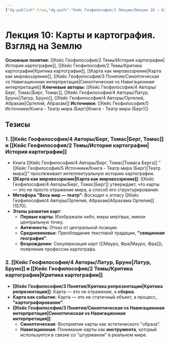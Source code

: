 ```yaml
---
{"dg-publish":true,"dg-path":"Кейс Геофилософия/1 Лекции/Лекция 10 – Карты и картография","permalink":"/kejs-geofilosofiya/1-lekczii/lekcziya-10-karty-i-kartografiya/","dgShowLocalGraph":true}
---
```


# Лекция 10: Карты и картография. Взгляд на Землю

**Основные понятия:** [[Кейс Геофилософия/2 Темы/История картографии\|История картографии]], [[Кейс Геофилософия/2 Темы/Критика картографии\|Критика картографии]], [[Карта как мировоззрение\|Карта как мировоззрение]], [[Кейс Геофилософия/3 Понятия/Синоптическая vs Навигационная интерпретация\|Синоптическая vs Навигационная интерпретация]]
**Ключевые авторы:** [[Кейс Геофилософия/4 Авторы/Берг, Томас\|Берг, Томас]], [[Кейс Геофилософия/4 Авторы/Латур, Бруно\|Латур, Бруно]], [[Кейс Геофилософия/4 Авторы/Ортелий, Абрахам\|Ортелий, Абрахам]]
**Источники:** [[Кейс Геофилософия/5 Источники/Книга - Театр мира (Берг)\|Книга - Театр мира (Берг)]]

## Тезисы

### 1. [[Кейс Геофилософия/4 Авторы/Берг, Томас\|Берг, Томас]] и [[Кейс Геофилософия/2 Темы/История картографии\|История картографии]]
- Книга [[Кейс Геофилософия/4 Авторы/Берг, Томас\|Томаса Берга]] "[[Кейс Геофилософия/5 Источники/Книга - Театр мира (Берг)\|Театр мира]]" прослеживает интеллектуальную историю картографии.
- **[[Карта как мировоззрение\|Карта как мировоззрение]]**: [[Кейс Геофилософия/4 Авторы/Берг, Томас\|Берг]] утверждает, что карты — это не просто отражение мира, а способ его структурирования.
- **Метафора "Весь мир — театр"**: Восходит к атласу [[Кейс Геофилософия/4 Авторы/Ортелий, Абрахам\|Абрахама Ортелия]] (1570).
- **Этапы развития карт**:
    - **Первые карты**: Изображали небо, миры мертвых, имели центральную точку.
    - **Античность**: Отказ от центральной позиции.
    - **Средневековье**: Преобладание текстовой традиции, **"священная география"**.
    - **Возрождение**: Секуляризация карт ([[Мауро, Фра\|Мауро, Фра]]), появление профессии картографа.

### 2. [[Кейс Геофилософия/4 Авторы/Латур, Бруно\|Латур, Бруно]] и [[Кейс Геофилософия/2 Темы/Критика картографии\|Критика картографии]]
- **[[Кейс Геофилософия/3 Понятия/Критика репрезентации\|Критика репрезентации]]**: Карта — это не отражение, а **сборка**.
- **Карта как событие**: Карта — это не статичный объект, а процесс, **"картографирование"**.
- **[[Кейс Геофилософия/3 Понятия/Синоптическая vs Навигационная интерпретация\|Синоптическая vs Навигационная интерпретация]]**:
    - **Синоптическая**: Восприятие карты как эстетического "образа".
    - **Навигационная**: Понимание карты как **инструмента**, который используется в связке со "штурманом" в реальном мире.
